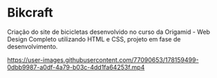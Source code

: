 # Bikcraft
 Criação do site de bicicletas desenvolvido no curso da Origamid - Web Design Completo utilizando HTML e CSS, projeto em fase de desenvolvimento.


https://user-images.githubusercontent.com/77090653/178159499-0dbb9987-a0df-4a79-b03c-4dd1fa64253f.mp4

